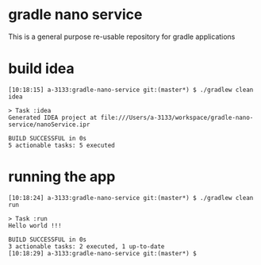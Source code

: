 # gradle nano service

This is a general purpose re-usable repository for gradle applications


# build idea
```
[10:18:15] a-3133:gradle-nano-service git:(master*) $ ./gradlew clean idea

> Task :idea
Generated IDEA project at file:///Users/a-3133/workspace/gradle-nano-service/nanoService.ipr

BUILD SUCCESSFUL in 0s
5 actionable tasks: 5 executed
```

# running the app

```
[10:18:24] a-3133:gradle-nano-service git:(master*) $ ./gradlew clean run

> Task :run
Hello world !!!

BUILD SUCCESSFUL in 0s
3 actionable tasks: 2 executed, 1 up-to-date
[10:18:29] a-3133:gradle-nano-service git:(master*) $
```

